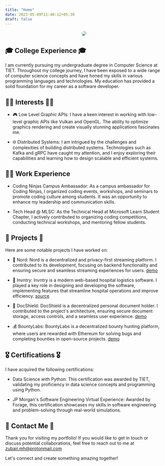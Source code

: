 ```yaml
---
title: "Home"
date: 2023-05-09T11:40:12+05:30
draft: false
---
```


<div align="center">
<img style="border-radius:100%; border: 2px solid white" src="https://avatars.githubusercontent.com/u/116816535?v=4"/>
</div>

## 🎓 College Experience 🎓

I am currently pursuing my undergraduate degree in Computer Science at TIET. Throughout my college journey, I have been exposed to a wide range of computer science concepts and have honed my skills in various programming languages and technologies. My education has provided a solid foundation for my career as a software developer.

## 👨‍💻 Interests 👨‍💻

- 🎮 Low Level Graphic APIs: I have a keen interest in working with low-level graphic APIs like Vulkan and OpenGL. The ability to optimize graphics rendering and create visually stunning applications fascinates me.

- 🌐 Distributed Systems: I am intrigued by the challenges and complexities of building distributed systems. Technologies such as Kafka and gRPC have caught my attention, and I enjoy exploring their capabilities and learning how to design scalable and efficient systems. 

## 🧑‍💼 Work Experience

- Coding Ninjas Campus Ambassador: As a campus ambassador for Coding Ninjas, I organized coding events, workshops, and seminars to promote coding culture among students. It was an opportunity to enhance my leadership and communication skills.

- Tech Head @ MLSC: As the Technical Head at Microsoft Learn Student Chapter, I actively contributed to organizing coding competitions, conducting technical workshops, and mentoring fellow students.

## 🚀 Projects 🚀 

Here are some notable projects I have worked on:

- 🎥 Nord: Nord is a decentralized and privacy-first streaming platform. I contributed to its development, focusing on backend functionality and ensuring secure and seamless streaming experiences for users. [demo](nordweb.vercel.app)

- 🏥 Invntry: Invntry is a modern web-based hospital logistics software. I played a key role in designing and developing the software, implementing features that streamline hospital operations and improve efficiency. [source](github.com/zubairmh/mhacks15)

- 🔐 DocShield: DocShield is a decentralized personal document holder. I contributed to the project's architecture, ensuring secure document storage, access controls, and a seamless user experience. [demo](docshield.vercel.app)

- 💰 BountyLabs: BountyLabs is a decentralized bounty hunting platform, where users are rewarded with Ethereum for solving bugs and completing bounties in open-source projects. [demo](https://bountylabs.zubairmh.xyz) 

## 🎖️ Certifications 🎖️

I have acquired the following certifications:

- Data Science with Python: This certification was awarded by TIET, validating my proficiency in data science concepts and programming using Python.

- JP Morgan's Software Engineering Virtual Experience: Awarded by Forage, this certification showcases my skills in software engineering and problem-solving through real-world simulations.

## 📱 Contact Me 📱

Thank you for visiting my portfolio! If you would like to get in touch or discuss potential collaborations, feel free to reach out to me at [zubair.mh@protonmail.com](mailto:zubair.mh@protonmail.com) 

Let's connect and create something amazing together!




